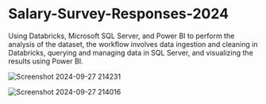 # Salary-Survey-Responses-2024
Using Databricks, Microsoft SQL Server, and Power BI to perform the analysis of the dataset, the workflow involves data ingestion and cleaning in Databricks, querying and managing data in SQL Server, and visualizing the results using Power BI.

![Screenshot 2024-09-27 214231](https://github.com/user-attachments/assets/bddb8b1a-e2db-4671-9dda-d02990348247)


![Screenshot 2024-09-27 214016](https://github.com/user-attachments/assets/8adfa95e-3920-4be3-b84e-62c64def3924)


